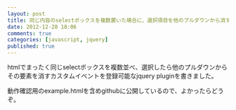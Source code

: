 ```yaml
---
layout: post
title: 同じ内容のselectボックスを複数置いた場合に、選択項目を他のプルダウンから消す
date: 2012-12-20 18:06
comments: true
categories: [javascript, jquery]
published: true
---
```




htmlでまったく同じselectボックスを複数並べ、選択したら他のプルダウンからその要素を消すカスタムイベントを登録可能なjquery
pluginを書きました。  
  
動作確認用のexample.htmlを含めgithubに公開しているので、よかったらどうぞ。


